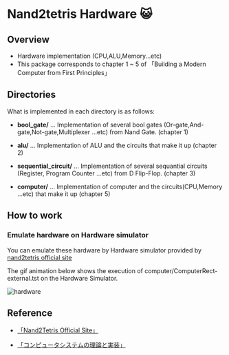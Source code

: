 # Nand2tetris Hardware 😺

## Overview

- Hardware implementation (CPU,ALU,Memory...etc)
- This package corresponds to chapter 1 ~ 5 of 「Building a Modern Computer from First Principles」

## Directories

What is implemented in each directory is as follows:

- **bool_gate/** ... Implementation of several bool gates (Or-gate,And-gate,Not-gate,Multiplexer ...etc) from Nand Gate. (chapter 1)

- **alu/** ... Implementation of ALU and the circuits that make it up (chapter 2)

- **sequential_circuit/** ... Implementation of several sequantial circuits (Register, Program Counter ...etc) from D Flip-Flop. (chapter 3)

- **computer/** ... Implementation of computer and the circuits(CPU,Memory ...etc) that make it up (chapter 5)

## How to work

### Emulate hardware on Hardware simulator

You can emulate these hardware by Hardware simulator provided by [nand2tetris official site](https://www.nand2tetris.org/software)

The gif animation below shows the execution of computer/ComputerRect-external.tst on the Hardware Simulator.

![hardware](https://user-images.githubusercontent.com/57289763/141056794-0eeefb5c-a7ee-458c-b8e6-1ab105b9a735.gif)



## Reference 

- [「Nand2Tetris Official Site」](https://www.nand2tetris.org/)

- [「コンピュータシステムの理論と実装」](https://www.amazon.co.jp/%E3%82%B3%E3%83%B3%E3%83%94%E3%83%A5%E3%83%BC%E3%82%BF%E3%82%B7%E3%82%B9%E3%83%86%E3%83%A0%E3%81%AE%E7%90%86%E8%AB%96%E3%81%A8%E5%AE%9F%E8%A3%85-%E2%80%95%E3%83%A2%E3%83%80%E3%83%B3%E3%81%AA%E3%82%B3%E3%83%B3%E3%83%94%E3%83%A5%E3%83%BC%E3%82%BF%E3%81%AE%E4%BD%9C%E3%82%8A%E6%96%B9-Noam-Nisan/dp/4873117127)


